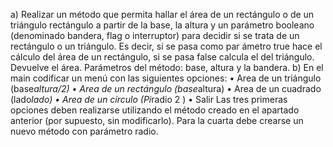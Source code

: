 a) Realizar un método que permita hallar el área de un rectángulo o de un
triángulo rectángulo a partir de la base, la altura y un parámetro booleano
(denominado bandera, flag o interruptor) para decidir si se trata de un rectángulo o
un triángulo. Es decir, si se pasa como par ámetro true hace el cálculo del área de
un rectángulo, si se pasa false calcula el del triángulo.
Devuelve el área. Parámetros del método: base, altura y la bandera.
b) En el main codificar un menú con las siguientes opciones:
• Area de un triángulo (base*altura/2)
• Area de un rectángulo (base*altura)
• Area de un cuadrado (lado*lado)
• Area de un círculo (Pi*radio 2 )
• Salir
Las tres primeras opciones deben realizarse utilizando el método creado en el
apartado anterior (por supuesto, sin modificarlo). Para la cuarta debe crearse
un nuevo método con parámetro radio.







